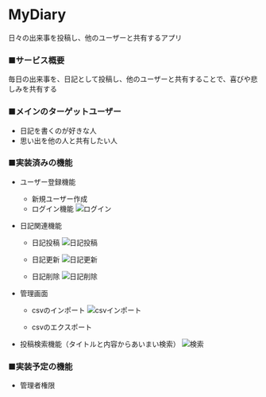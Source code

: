 # MyDiary
日々の出来事を投稿し、他のユーザーと共有するアプリ


### ■サービス概要
毎日の出来事を、日記として投稿し、他のユーザーと共有することで、喜びや悲しみを共有する

### ■メインのターゲットユーザー
- 日記を書くのが好きな人
- 思い出を他の人と共有したい人

### ■実装済みの機能
- ユーザー登録機能
	- 新規ユーザー作成
	- ログイン機能
    ![ログイン](https://github.com/marjunstudio/laravel_exam/assets/92660730/dd6bdc38-8177-4605-a69f-3ccc4d385e1f)

- 日記関連機能
    - 日記投稿
    ![日記投稿](https://github.com/marjunstudio/laravel_exam/assets/92660730/8a00e780-245e-4f70-b55c-8f7288bc7a45)

    - 日記更新
    ![日記更新](https://github.com/marjunstudio/laravel_exam/assets/92660730/83c784bb-8d27-4209-834c-def58a0db609)

    - 日記削除
    ![日記削除](https://github.com/marjunstudio/laravel_exam/assets/92660730/e3db4c9c-a4be-4dd3-b134-bd418858ec7d)

- 管理画面
    - csvのインポート
  ![csvインポート](https://github.com/marjunstudio/laravel_exam/assets/92660730/9b276f50-c889-4f25-8b30-458691b69a27)

    - csvのエクスポート
- 投稿検索機能（タイトルと内容からあいまい検索）
![検索](https://github.com/marjunstudio/laravel_exam/assets/92660730/615898c8-5f17-44be-a451-8e64018a1bc5)

### ■実装予定の機能
- 管理者権限
